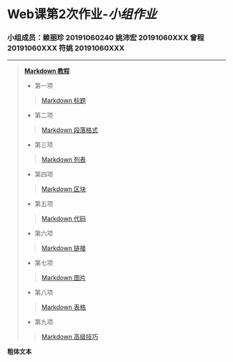 # Web课第2次作业-_小组作业_
### 小组成员：赖丽珍 20191060240 姚沛宏 20191060XXX 曾程 20191060XXX 符姚 20191060XXX
----------
>**[Markdown 教程](https://www.runoob.com/markdown/md-tutorial.html)**
>* 第一项
 >>[Markdown 标题](https://www.runoob.com/markdown/md-title.html)
>
>* 第二项
 >>[Markdown 段落格式](https://www.runoob.com/markdown/md-paragraph.html)
>
>* 第三项
 >>[Markdown 列表](https://www.runoob.com/markdown/md-lists.html)
>
>* 第四项
 >>[Markdown 区块](https://www.runoob.com/markdown/md-block.html)
>
>* 第五项
 >>[Markdown 代码](https://www.runoob.com/markdown/md-code.html)
>
>* 第六项
 >>[Markdown 链接](https://www.runoob.com/markdown/md-link.html)
>
>* 第七项
 >>[Markdown 图片](https://www.runoob.com/markdown/md-image.html)
>
>* 第八项
 >>[Markdown 表格](https://www.runoob.com/markdown/md-table.html)
>
>* 第九项
 >>[Markdown 高级技巧](https://www.runoob.com/markdown/md-advance.html)
>
**粗体文本**
